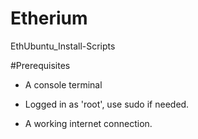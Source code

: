 # Etherium
EthUbuntu_Install-Scripts

#Prerequisites

* A console terminal

* Logged in as 'root', use sudo if needed.

* A working internet connection.




